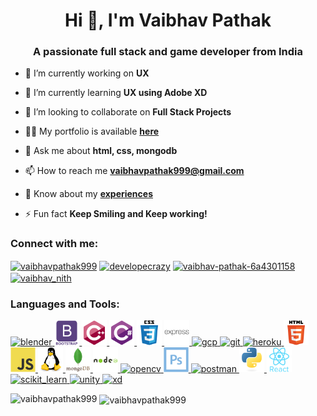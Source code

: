 <h1 align="center">Hi 👋, I'm Vaibhav Pathak</h1>
<h3 align="center">A passionate full stack and game developer from India</h3>

- 🔭 I’m currently working on **UX**

- 🌱 I’m currently learning **UX using Adobe XD**

- 👯 I’m looking to collaborate on **Full Stack Projects**

- 👨‍💻 My portfolio is available <a href="https://vaibhavpathak999.github.io/MyPortfolio/">**here**</a>

- 💬 Ask me about **html, css, mongodb**

- 📫 How to reach me **vaibhavpathak999@gmail.com**

- 📄 Know about my <a href="https://drive.google.com/file/d/150lXYUGZeoSleIaRgOZ6SUtNq0FYVT6Y/view?usp=sharing">**experiences**</a>

- ⚡ Fun fact **Keep Smiling and Keep working!**

<h3 align="left">Connect with me:</h3>
<p align="left">
<a href="https://codepen.io/vaibhavpathak999" target="blank"><img align="center" src="https://cdn.jsdelivr.net/npm/simple-icons@3.0.1/icons/codepen.svg" alt="vaibhavpathak999" height="30" width="40" /></a>
<a href="https://twitter.com/developecrazy" target="blank"><img align="center" src="https://cdn.jsdelivr.net/npm/simple-icons@3.0.1/icons/twitter.svg" alt="developecrazy" height="30" width="40" /></a>
<a href="https://linkedin.com/in/vaibhav-pathak-6a4301158" target="blank"><img align="center" src="https://cdn.jsdelivr.net/npm/simple-icons@3.0.1/icons/linkedin.svg" alt="vaibhav-pathak-6a4301158" height="30" width="40" /></a>
<a href="https://instagram.com/vaibhav_nith" target="blank"><img align="center" src="https://cdn.jsdelivr.net/npm/simple-icons@3.0.1/icons/instagram.svg" alt="vaibhav_nith" height="30" width="40" /></a>
</p>

<h3 align="left">Languages and Tools:</h3>
<p align="left"> <a href="https://www.blender.org/" target="_blank"> <img src="https://download.blender.org/branding/community/blender_community_badge_white.svg" alt="blender" width="40" height="40"/> </a> <a href="https://getbootstrap.com" target="_blank"> <img src="https://raw.githubusercontent.com/devicons/devicon/master/icons/bootstrap/bootstrap-plain-wordmark.svg" alt="bootstrap" width="40" height="40"/> </a> <a href="https://www.w3schools.com/cpp/" target="_blank"> <img src="https://raw.githubusercontent.com/devicons/devicon/master/icons/cplusplus/cplusplus-original.svg" alt="cplusplus" width="40" height="40"/> </a> <a href="https://www.w3schools.com/cs/" target="_blank"> <img src="https://raw.githubusercontent.com/devicons/devicon/master/icons/csharp/csharp-original.svg" alt="csharp" width="40" height="40"/> </a> <a href="https://www.w3schools.com/css/" target="_blank"> <img src="https://raw.githubusercontent.com/devicons/devicon/master/icons/css3/css3-original-wordmark.svg" alt="css3" width="40" height="40"/> </a> <a href="https://expressjs.com" target="_blank"> <img src="https://raw.githubusercontent.com/devicons/devicon/master/icons/express/express-original-wordmark.svg" alt="express" width="40" height="40"/> </a> <a href="https://cloud.google.com" target="_blank"> <img src="https://www.vectorlogo.zone/logos/google_cloud/google_cloud-icon.svg" alt="gcp" width="40" height="40"/> </a> <a href="https://git-scm.com/" target="_blank"> <img src="https://www.vectorlogo.zone/logos/git-scm/git-scm-icon.svg" alt="git" width="40" height="40"/> </a> <a href="https://heroku.com" target="_blank"> <img src="https://www.vectorlogo.zone/logos/heroku/heroku-icon.svg" alt="heroku" width="40" height="40"/> </a> <a href="https://www.w3.org/html/" target="_blank"> <img src="https://raw.githubusercontent.com/devicons/devicon/master/icons/html5/html5-original-wordmark.svg" alt="html5" width="40" height="40"/> </a> <a href="https://developer.mozilla.org/en-US/docs/Web/JavaScript" target="_blank"> <img src="https://raw.githubusercontent.com/devicons/devicon/master/icons/javascript/javascript-original.svg" alt="javascript" width="40" height="40"/> </a> <a href="https://www.linux.org/" target="_blank"> <img src="https://raw.githubusercontent.com/devicons/devicon/master/icons/linux/linux-original.svg" alt="linux" width="40" height="40"/> </a> <a href="https://www.mongodb.com/" target="_blank"> <img src="https://raw.githubusercontent.com/devicons/devicon/master/icons/mongodb/mongodb-original-wordmark.svg" alt="mongodb" width="40" height="40"/> </a> <a href="https://nodejs.org" target="_blank"> <img src="https://raw.githubusercontent.com/devicons/devicon/master/icons/nodejs/nodejs-original-wordmark.svg" alt="nodejs" width="40" height="40"/> </a> <a href="https://opencv.org/" target="_blank"> <img src="https://www.vectorlogo.zone/logos/opencv/opencv-icon.svg" alt="opencv" width="40" height="40"/> </a> <a href="https://www.photoshop.com/en" target="_blank"> <img src="https://raw.githubusercontent.com/devicons/devicon/master/icons/photoshop/photoshop-line.svg" alt="photoshop" width="40" height="40"/> </a> <a href="https://postman.com" target="_blank"> <img src="https://www.vectorlogo.zone/logos/getpostman/getpostman-icon.svg" alt="postman" width="40" height="40"/> </a> <a href="https://www.python.org" target="_blank"> <img src="https://raw.githubusercontent.com/devicons/devicon/master/icons/python/python-original.svg" alt="python" width="40" height="40"/> </a> <a href="https://reactjs.org/" target="_blank"> <img src="https://raw.githubusercontent.com/devicons/devicon/master/icons/react/react-original-wordmark.svg" alt="react" width="40" height="40"/> </a> <a href="https://scikit-learn.org/" target="_blank"> <img src="https://upload.wikimedia.org/wikipedia/commons/0/05/Scikit_learn_logo_small.svg" alt="scikit_learn" width="40" height="40"/> </a> <a href="https://unity.com/" target="_blank"> <img src="https://www.vectorlogo.zone/logos/unity3d/unity3d-icon.svg" alt="unity" width="40" height="40"/> </a> <a href="https://www.adobe.com/products/xd.html" target="_blank"> <img src="https://cdn.worldvectorlogo.com/logos/adobe-xd.svg" alt="xd" width="40" height="40"/> </a> </p>

<p><img align="left" src="https://github-readme-stats.vercel.app/api/top-langs?username=vaibhavpathak999&show_icons=true&locale=en&layout=compact" alt="vaibhavpathak999" /></p>

<p>&nbsp;<img align="center" src="https://github-readme-stats.vercel.app/api?username=vaibhavpathak999&show_icons=true&locale=en" alt="vaibhavpathak999" /></p>
